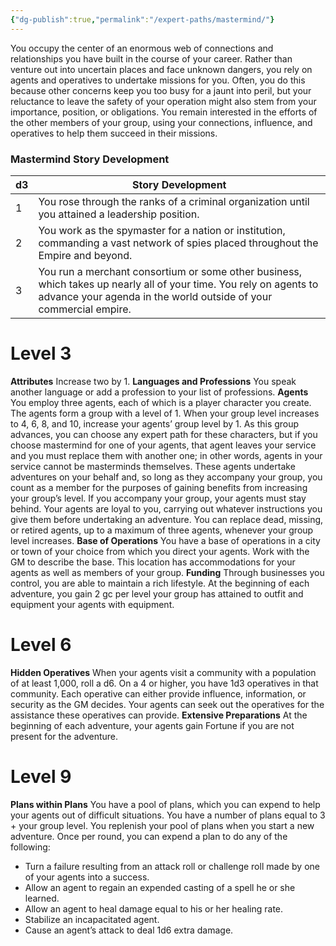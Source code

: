 ```yaml
---
{"dg-publish":true,"permalink":"/expert-paths/mastermind/"}
---
```


You occupy the center of an enormous web of connections and relationships you have built in the course of your career. Rather than venture out into uncertain places and face unknown dangers, you rely on agents and operatives to undertake missions for you. Often, you do this because other concerns keep you too busy for a jaunt into peril, but your reluctance to leave the safety of your operation might also stem from your importance, position, or obligations. You remain interested in the efforts of the other members of your group, using your connections, influence, and operatives to help them succeed in their missions.
### Mastermind Story Development

| d3  | Story Development                                                                                                                                                                       |
| --- | --------------------------------------------------------------------------------------------------------------------------------------------------------------------------------------- |
| 1   | You rose through the ranks of a criminal organization until you attained a leadership position.                                                                                         |
| 2   | You work as the spymaster for a nation or institution, commanding a vast network of spies placed throughout the Empire and beyond.                                                      |
| 3   | You run a merchant consortium or some other business, which takes up nearly all of your time. You rely on agents to advance your agenda in the world outside of your commercial empire. |
# Level 3
**Attributes** Increase two by 1.
**Languages and Professions** You speak another language or add a profession to your list of professions.
**Agents** You employ three agents, each of which is a player character you create.
The agents form a group with a level of 1. When your group level increases to 4, 6, 8, and 10, increase your agents’ group level by 1. As this group advances, you can choose any expert path for these characters, but if you choose mastermind for one of your agents, that agent leaves your service and you must replace them with another one; in other words, agents in your service cannot be masterminds themselves. These agents undertake adventures on your behalf and, so long as they accompany your group, you count as a member for the purposes of gaining benefits from increasing your group’s level. If you accompany your group, your agents must stay behind.
Your agents are loyal to you, carrying out whatever instructions you give them before undertaking an adventure. You can replace dead, missing, or retired agents, up to a maximum of three agents, whenever your group level increases.
**Base of Operations** You have a base of operations in a city or town of your choice from which you direct your agents. Work with the GM to describe the base. This location has accommodations for your agents as well as members of your group.
**Funding** Through businesses you control, you are able to maintain a rich lifestyle. At the beginning of each adventure, you gain 2 gc per level your group has attained to outfit and equipment your agents with equipment.
# Level 6
**Hidden Operatives** When your agents visit a community with a population of at least 1,000, roll a d6. On a 4 or higher, you have 1d3 operatives in that community. Each operative can either provide influence, information, or security as the GM decides. Your agents can seek out the operatives for the assistance these operatives can provide.
**Extensive Preparations** At the beginning of each adventure, your agents gain Fortune if you are not present for the adventure.
# Level 9
**Plans within Plans** You have a pool of plans, which you can expend to help your agents out of difficult situations. You have a number of plans equal to 3 + your group level. You replenish your pool of plans when you start a new adventure. Once per round, you can expend a plan to do any of the following:
- Turn a failure resulting from an attack roll or challenge roll made by one of your agents into a success.
- Allow an agent to regain an expended casting of a spell he or she learned.
- Allow an agent to heal damage equal to his or her healing rate.
- Stabilize an incapacitated agent.
- Cause an agent’s attack to deal 1d6 extra damage.